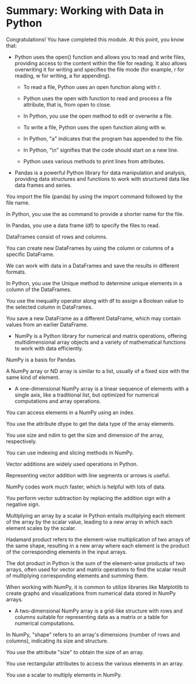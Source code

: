 # Summary: Working with Data in Python

Congratulations! You have completed this module. At this point, you know that: 

- Python uses the open() function and allows you to read and write files, providing access to the content within the file for reading. It also allows overwriting it for writing and specifies the file mode (for example, r for reading, w for writing, a for appending).

  - To read a file, Python uses an open function along with r.

  - Python uses the open with function to read and process a file attribute, that is, from open to close.

  - In Python, you use the open method to edit or overwrite a file.

  - To write a file, Python uses the open function along with w.

  - In Python, "a" indicates that the program has appended to the file.

  - In Python, “\n” signifies that the code should start on a new line. 

  - Python uses various methods to print lines from attributes.


- Pandas is a powerful Python library for data manipulation and analysis, providing data structures and functions to work with structured data like data frames and series.

You import the file (panda) by using the import command followed by the file name. 

In Python, you use the as command to provide a shorter name for the file.  

In Pandas, you use a data frame (df) to specify the files to read.

DataFrames consist of rows and columns.  

You can create new DataFrames by using the column or columns of a specific DataFrame.  

We can work with data in a DataFrames and save the results in different formats.

In Python, you use the Unique method to determine unique elements in a column of the DataFrames.

You use the inequality operator along with df to assign a Boolean value to the selected column in DataFrames. 

You save a new DataFrame as a different DataFrame, which may contain values from an earlier DataFrame.

- NumPy is a Python library for numerical and matrix operations, offering multidimensional array objects and a variety of mathematical functions to work with data efficiently.

NumPy is a basis for Pandas.

A NumPy array or ND array is similar to a list, usually of a fixed size with the same kind of element.


- A one-dimensional NumPy array is a linear sequence of elements with a single axis, like a traditional list, but optimized for numerical computations and array operations.

You can access elements in a NumPy using an index. 

You use the attribute dtype to get the data type of the array elements. 

You use size and ndim to get the size and dimension of the array, respectively. 

You can use indexing and slicing methods in NumPy. 

Vector additions are widely used operations in Python. 

Representing vector addition with line segments or arrows is useful.

NumPy codes work much faster, which is helpful with lots of data.

You perform vector subtraction by replacing the addition sign with a negative sign. 

Multiplying an array by a scalar in Python entails multiplying each element of the array by the scalar value, leading to a new array in which each element scales by the scalar.

Hadamard product refers to the element-wise multiplication of two arrays of the same shape, resulting in a new array where each element is the product of the corresponding elements in the input arrays.

The dot product in Python is the sum of the element-wise products of two arrays, often used for vector and matrix operations to find the scalar result of multiplying corresponding elements and summing them.

When working with NumPy, it is common to utilize libraries like Matplotlib to create graphs and visualizations from numerical data stored in NumPy arrays.


- A two-dimensional NumPy array is a grid-like structure with rows and columns suitable for representing data as a matrix or a table for numerical computations.

In NumPy, "shape" refers to an array's dimensions (number of rows and columns), indicating its size and structure.

You use the attribute "size" to obtain the size of an array. 

You use rectangular attributes to access the various elements in an array.

 You use a scalar to multiply elements in NumPy.
